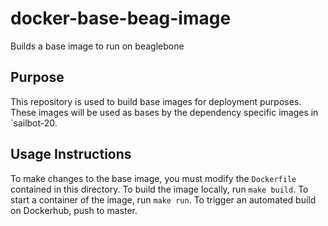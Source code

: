 # docker-base-beag-image
Builds a base image to run on beaglebone

## Purpose
This repository is used to build base images for deployment purposes. These images will be used as bases by the dependency specific images in `sailbot-20.

## Usage Instructions
To make changes to the base image, you must modify the `Dockerfile` contained in this directory. To build the image locally, run `make build`. To start a container of the image, run `make run`. To trigger an automated build on Dockerhub, push to master.
